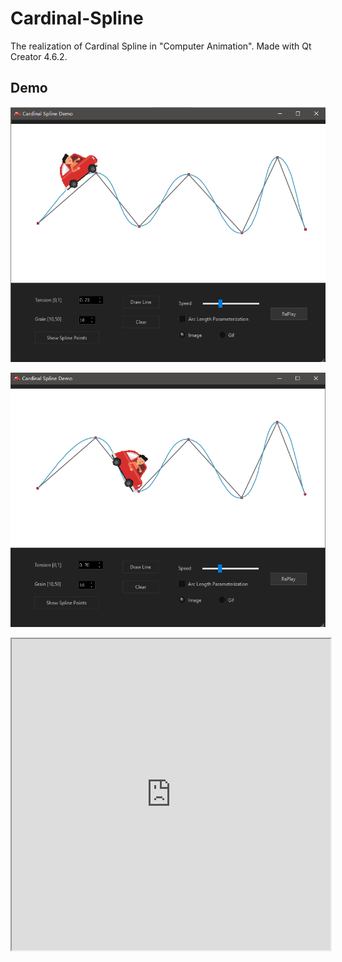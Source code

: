 # Cardinal-Spline
The realization of Cardinal Spline in "Computer Animation". Made with Qt Creator 4.6.2.

## Demo
![image](pic1.png)

[![IMAGE ALT TEXT](pic2.png)](https://youtu.be/rcIGJ6F8Tmw "CameraMaster")

<iframe height=498 width=510 src="https://youtu.be/rcIGJ6F8Tmw"> 